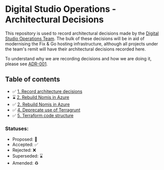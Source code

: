 # Digital Studio Operations - Architectural Decisions

This repository is used to record architectural decisions made by the [Digital Studio Operations Team](https://dsdmoj.atlassian.net/wiki/spaces/DSTT/overview). The bulk of these decisions will be in aid of modernising the Fix & Go hosting infrastructure, although all projects under the team's remit will have their architectural decisions recorded here.

To understand why we are recording decisions and how we are doing it, please
see [ADR-001](doc/adr/0001-record-architecture-decisions.md).

## Table of contents

* ✅ [1. Record architecture decisions](doc/adr/0001-record-architecture-decisions.md)
* ⌛️ [2. Rebuild Nomis in Azure](doc/adr/0002-rebuild-nomis-in-azure.md)
* ✅ [2. Rebuild Nomis in Azure](doc/adr/0003-rebuild-nomis-in-azure.md)
* ✅ [4. Deprecate use of Terragrunt](doc/adr/0006-deprecate-use-of-terragrunt.md)
* ✅ [5. Terraform code structure](doc/adr/0007-terraform-code-structure.md)


### Statuses:

* Proposed: 🤔
* Accepted: ✅
* Rejected: ❌
* Superseded: ⌛️
* Amended: ♻️

